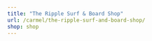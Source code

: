 ```yaml
---
title: "The Ripple Surf & Board Shop"
url: /carmel/the-ripple-surf-and-board-shop/
shop: shop
---
```


